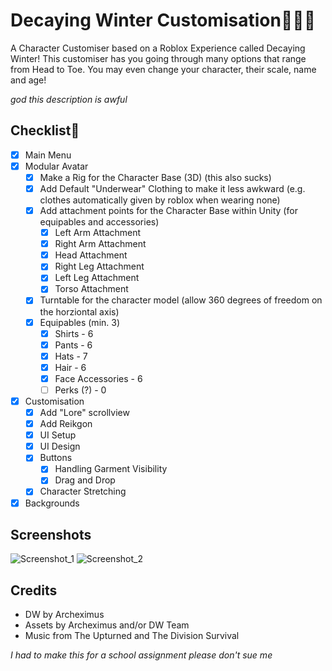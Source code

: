 # Decaying Winter Customisation🎩👕👖
A Character Customiser based on a Roblox Experience called Decaying Winter! This customiser has you going through many options that range from Head to Toe. You may even change your character, their scale, name and age!

*god this description is awful*

## Checklist🎯
- [x] Main Menu
- [x] Modular Avatar
  - [x] Make a Rig for the Character Base (3D) (this also sucks)
  - [x] Add Default "Underwear" Clothing to make it less awkward (e.g. clothes automatically given by roblox when wearing none)
  - [x] Add attachment points for the Character Base within Unity (for equipables and accessories)
    - [x] Left Arm Attachment
    - [x] Right Arm Attachment
    - [x] Head Attachment
    - [x] Right Leg Attachment
    - [x] Left Leg Attachment
    - [x] Torso Attachment  
  - [x] Turntable for the character model (allow 360 degrees of freedom on the horziontal axis)
  - [x] Equipables (min. 3)
    - [x] Shirts - 6
    - [x] Pants - 6
    - [x] Hats - 7
    - [x] Hair - 6
    - [x] Face Accessories - 6
    - [ ] Perks (?) - 0
- [x] Customisation
  - [x] Add "Lore" scrollview
  - [x] Add Reikgon  
  - [x] UI Setup
  - [x] UI Design
  - [x] Buttons
    - [x] Handling Garment Visibility
    - [x] Drag and Drop
  - [x] Character Stretching
- [x] Backgrounds

## Screenshots
![Screenshot_1](https://github.com/JanisNied/Niedols_UnityUI/assets/122255186/4cc33482-e6a9-45d4-90c8-08aeab29b86b)
![Screenshot_2](https://github.com/JanisNied/Niedols_UnityUI/assets/122255186/4b35e675-9d7c-42b4-b464-da301da051b1)

## Credits
- DW by Archeximus
- Assets by Archeximus and/or DW Team
- Music from The Upturned and The Division Survival

*I had to make this for a school assignment please don't sue me*
